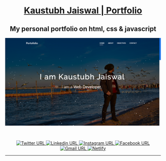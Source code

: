 <a href="https://kaustubhjaiswal.netlify.app/"><h1 align="center">Kaustubh Jaiswal | Portfolio</h1></a>

 <h2 align="center">My personal portfolio on html, css & javascript</h2>
 
 
 <p align="center">
  <a href="https://kaustubhjaiswal.netlify.app/">
    <img alt="portfolio" src="./Documents/banner.png" width="auto" />
  </a>
</p>

<!-- Footer -->
<br>

<p align="center">

<a href="https://twitter.com/kaustubh_2020">
<img alt="Twitter URL" src="https://img.shields.io/twitter/url?label=Twitter&style=social&url=https%3A%2F%2Ftwitter.com%2Fkaustubh_2020">
</a>

<a href="https://www.linkedin.com/in/kaustubh2020/">
<img alt="Linkedin URL" src="https://img.shields.io/twitter/url?color=green&label=Linkedin&logo=linkedin&style=social&url=https%3A%2F%2Fwww.linkedin.com%2Fin%2Fkaustubh2020%2F">
</a>

<a href="https://www.instagram.com/_windsonmyhair_/">
<img alt="Instagram URL" src="https://img.shields.io/twitter/url?label=Instagram&logo=instagram&logoColor=blue&style=social&url=https%3A%2F%2Fwww.instagram.com%2F_windsonmyhair_%2F">
</a>

<a href="https://www.facebook.com/kaustubh20">
<img alt="Facebook URL" src="https://img.shields.io/twitter/url?label=Facebook&logo=facebook&logoColor=blue&style=social&url=https%3A%2F%2Fwww.facebook.com%2Fkaustubh20">
</a>

<a href="mailto: kaustubhjaiswal200@gmail.com">
  <img alt="Gmail URL" src="https://img.shields.io/twitter/url?label=E-mail&logo=google%20messages&logoColor=blue&style=social&url=https%3A%2F%2Fmail.google.com%2F">
</a>

<a href="https://app.netlify.com/sites/kaustubhjaiswal/deploys">
  <img alt="Netlify" src="https://img.shields.io/netlify/1429cb7e-8caf-4a29-9825-1091533b026f?logo=netlify&logoColor=blue&style=social">
</a>

</p>

<!-- Footer END -->
<hr>
